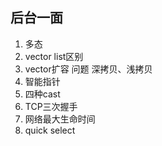 ## 后台一面

1. 多态
2. vector list区别
3. vector扩容 问题 深拷贝、浅拷贝
4. 智能指针
5. 四种cast
6. TCP三次握手
7. 网络最大生命时间
8. quick select